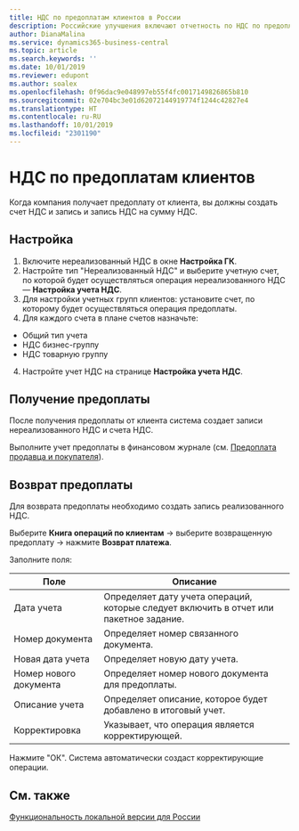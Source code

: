 ```yaml
---
title: НДС по предоплатам клиентов в России
description: Российские улучшения включают отчетность по НДС по предоплатам клиентов.
author: DianaMalina
ms.service: dynamics365-business-central
ms.topic: article
ms.search.keywords: ''
ms.date: 10/01/2019
ms.reviewer: edupont
ms.author: soalex
ms.openlocfilehash: 0f96dac9e048997eb55f4fc0017149826865b810
ms.sourcegitcommit: 02e704bc3e01d62072144919774f1244c42827e4
ms.translationtype: HT
ms.contentlocale: ru-RU
ms.lasthandoff: 10/01/2019
ms.locfileid: "2301190"
---
```

# <a name="vat-by-customer-prepayment"></a>НДС по предоплатам клиентов

Когда компания получает предоплату от клиента, вы должны создать счет НДС и запись и запись НДС на сумму НДС. 

## <a name="setup"></a>Настройка

1. Включите нереализованный НДС в окне **Настройка ГК**.
2. Настройте тип "Нереализованный НДС" и выберите учетную счет, по которой будет осуществляться операция нереализованного НДС — **Настройка учета НДС**.
3. Для настройки учетных групп клиентов: установите счет, по которому будет осуществляться операция предоплаты. 
4. Для каждого счета в плане счетов назначьте: 

- Общий тип учета 
- НДС бизнес-группу  
- НДС товарную группу  

4. Настройте учет НДС на странице **Настройка учета НДС**.

## <a name="receiving-prepayment"></a>Получение предоплаты

После получения предоплаты от клиента система создает записи нереализованного НДС и счета НДС. 

Выполните учет предоплаты в финансовом журнале (см. [Предоплата продавца и покупателя](Prepayments-Vendor-and-Customers.md)).

## <a name="return-prepayment"></a>Возврат предоплаты

Для возврата предоплаты необходимо создать запись реализованного НДС. 

Выберите **Книга операций по клиентам** -> выберите возвращенную предоплату -> нажмите **Возврат платежа**. 

Заполните поля:

| Поле               | Описание                                                  |
| ------------------- | ------------------------------------------------------------ |
| Дата учета        | Определяет дату учета операций, которые следует включить в отчет или пакетное задание. |
| Номер документа        | Определяет номер связанного документа.                |
| Новая дата учета    | Определяет новую дату учета.                              |
| Номер нового документа    | Определяет номер нового документа для предоплаты.        |
| Описание учета | Определяет описание, которое будет добавлено в итоговый учет. |
| Корректировка          | Указывает, что операция является корректирующей.                       |

Нажмите "ОК". Система автоматически создаст корректирующие операции.

## <a name="see-also"></a>См. также

[Функциональность локальной версии для России](russia-local-functionality.md)  
